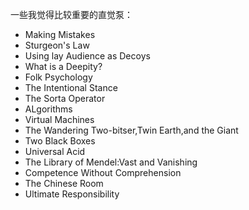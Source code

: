 一些我觉得比较重要的直觉泵：

* Making Mistakes
* Sturgeon's Law
* Using lay Audience as Decoys
* What is a Deepity?
* Folk Psychology
* The Intentional Stance
* The Sorta Operator
* ALgorithms
* Virtual Machines
* The Wandering Two-bitser,Twin Earth,and the Giant
* Two Black Boxes
* Universal Acid
* The Library of Mendel:Vast and Vanishing
* Competence Without Comprehension
* The Chinese Room
* Ultimate Responsibility



